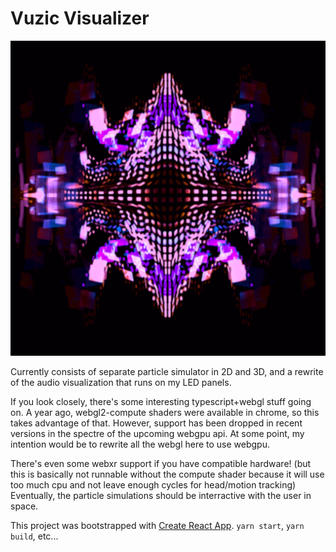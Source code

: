 # Vuzic Visualizer

![vuzic-audio-visualizer](https://github.com/peragwin/vuzic-web/blob/master/public/vuzic-512.png)

Currently consists of separate particle simulator in 2D and 3D, and a rewrite of the audio visualization that runs on my LED panels.

If you look closely, there's some interesting typescript+webgl stuff going on. A year ago, webgl2-compute shaders were available in chrome, so this takes advantage of that. However, support has been dropped in recent versions in the spectre of the upcoming webgpu api. At some point, my intention would be to rewrite all the webgl here to use webgpu.

There's even some webxr support if you have compatible hardware! (but this is basically not runnable without the compute shader because it will use too much cpu and not leave enough cycles for head/motion tracking) Eventually, the particle simulations should be interractive with the user in space.

This project was bootstrapped with [Create React App](https://github.com/facebook/create-react-app). `yarn start`, `yarn build`, etc...
